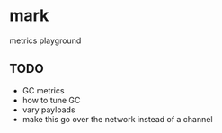 # mark

metrics playground

## TODO

* GC metrics
* how to tune GC
* vary payloads
* make this go over the network instead of a channel
